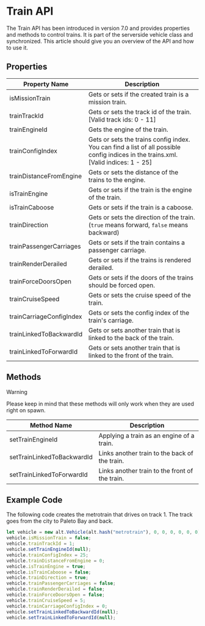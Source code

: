 # Train API

The Train API has been introduced in version 7.0 and provides properties and methods to control trains. It is part of the serverside vehicle class and synchronized. This article should give you an overview of the API and how to use it.

## Properties

| Property Name             | Description                                                                                                                           |
| ------------------------- | -------------------------------------------------------------------                                                                   |
| isMissionTrain            | Gets or sets if the created train is a mission train.                                                                                 |
| trainTrackId              | Gets or sets the track id of the train. [Valid track ids: 0 - 11]                                                                     |
| trainEngineId             | Gets the engine of the train.                                                                                                         | 
| trainConfigIndex          | Gets or sets the trains config index. You can find a list of all possible config indices in the trains.xml. [Valid indices: 1 - 25]   |
| trainDistanceFromEngine   | Gets or sets the distance of the trains to the engine.                                                                                |
| isTrainEngine             | Gets or sets if the train is the engine of the train.                                                                                 |
| isTrainCaboose            | Gets or sets if the train is a caboose.                                                                                               |
| trainDirection            | Gets or sets the direction of the train. (`true` means forward, `false` means backward)                                               |
| trainPassengerCarriages   | Gets or sets if the train contains a passenger carriage.                                                                              |
| trainRenderDerailed       | Gets or sets if the trains is rendered derailed.                                                                                      |
| trainForceDoorsOpen       | Gets or sets if the doors of the trains should be forced open.                                                                        |
| trainCruiseSpeed          | Gets or sets the cruise speed of the train.                                                                                           |
| trainCarriageConfigIndex  | Gets or sets the config index of the train's carriage.                                                                                |
| trainLinkedToBackwardId   | Gets or sets another train that is linked to the back of the train.                                                                   |
| trainLinkedToForwardId    | Gets or sets another train that is linked to the front of the train.                                                                  |

## Methods
>[!WARNING]
>Please keep in mind that these methods will only work when they are used right on spawn.

| Method Name                   | Description                                       |
| ----------------------------- | ---------------------------------------------     |
| setTrainEngineId              | Applying a train as an engine of a train.         |
| setTrainLinkedToBackwardId    | Links another train to the back of the train.     |
| setTrainLinkedToForwardId     | Links another train to the front of the train.    |  

## Example Code

The following code creates the metrotrain that drives on track 1. The track goes from the city to Paleto Bay and back.

```js
let vehicle = new alt.Vehicle(alt.hash("metrotrain"), 0, 0, 0, 0, 0, 0);
vehicle.isMissionTrain = false;
vehicle.trainTrackId = 1;
vehicle.setTrainEngineId(null);
vehicle.trainConfigIndex = 25;
vehicle.trainDistanceFromEngine = 0;
vehicle.isTrainEngine = true;
vehicle.isTrainCaboose = false;
vehicle.trainDirection = true;
vehicle.trainPassengerCarriages = false;
vehicle.trainRenderDerailed = false;
vehicle.trainForceDoorsOpen = false;
vehicle.trainCruiseSpeed = 5;
vehicle.trainCarriageConfigIndex = 0;
vehicle.setTrainLinkedToBackwardId(null);
vehicle.setTrainLinkedToForwardId(null);
```